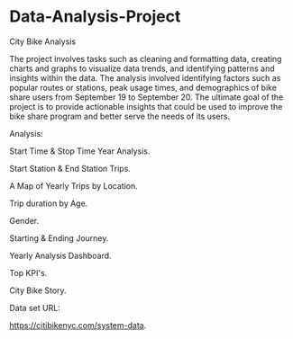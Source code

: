 # Data-Analysis-Project
City Bike Analysis

The project involves tasks such as cleaning and formatting data, creating charts and graphs to visualize data trends, and identifying patterns and insights within the data. The analysis involved identifying factors such as popular routes or stations, peak usage times, and demographics of bike share users from September 19 to September 20. The ultimate goal of the project is to provide actionable insights that could be used to improve the bike share program and better serve the needs of its users.

Analysis:

Start Time & Stop Time Year Analysis.

Start Station & End Station Trips.

A Map of Yearly Trips by Location.

Trip duration by Age.

Gender.

Starting & Ending Journey.

Yearly Analysis Dashboard.

Top KPI's.

City Bike Story.

Data set URL: 

https://citibikenyc.com/system-data.



